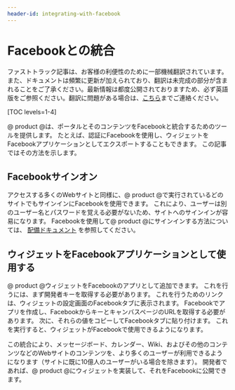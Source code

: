 ```yaml
---
header-id: integrating-with-facebook
---
```


# Facebookとの統合

<p class="alert alert-info"><span class="wysiwyg-color-blue120">ファストトラック記事は、お客様の利便性のために一部機械翻訳されています。また、ドキュメントは頻繁に更新が加えられており、翻訳は未完成の部分が含まれることをご了承ください。最新情報は都度公開されておりますため、必ず英語版をご参照ください。翻訳に問題がある場合は、<a href="mailto:support-content-jp@liferay.com">こちら</a>までご連絡ください。</span></p>

[TOC levels=1-4]

@ product @は、ポータルとそのコンテンツをFacebookと統合するためのツールを提供します。 たとえば、認証にFacebookを使用し、ウィジェットをFacebookアプリケーションとしてエクスポートすることもできます。 この記事ではその方法を示します。

## Facebookサインオン

アクセスする多くのWebサイトと同様に、@ product @で実行されているどのサイトでもサインインにFacebookを使用できます。 これにより、ユーザーは別のユーザー名とパスワードを覚える必要がないため、サイトへのサインインが容易になります。 Facebookを使用して@ product @にサインインする方法については、 [配備ドキュメント](/docs/7-1/deploy/-/knowledge_base/d/facebook-connect-single-sign-on-authentication) を参照してください。

## ウィジェットをFacebookアプリケーションとして使用する

@ product @ウィジェットをFacebookのアプリとして追加できます。 これを行うには、まず開発者キーを取得する必要があります。 これを行うためのリンクは、ウィジェットの設定画面のFacebookタブに表示されます。 Facebookでアプリを作成し、FacebookからキーとキャンバスページのURLを取得する必要があります。 次に、それらの値をコピーしてFacebookタブに貼り付けます。 これを実行すると、ウィジェットがFacebookで使用できるようになります。

この統合により、メッセージボード、カレンダー、Wiki、およびその他のコンテンツなどのWebサイトのコンテンツを、より多くのユーザーが利用できるようになります（サイトに既に10億人のユーザーがいる場合を除きます）。 開発者であれば、@ product @にウィジェットを実装して、それをFacebookに公開できます。
